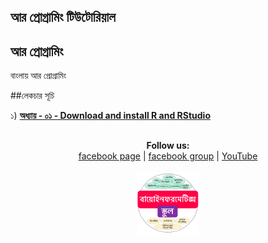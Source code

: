 ## আর প্রোগ্রামিং টিউটোরিয়াল

## আর প্রোগ্রামিং


বাংলায় আর প্রোগ্রামিং  


##লেকচার  সূচি 

১)  [__অধ্যায় - ০১ - Download and install R and RStudio__](https://github.com/Rashedul/R-Tutorials/blob/master/files/Lec-01.md)     

## 

##




<p align="center">
  <b>Follow us:</b><br>
  <a href="https://www.facebook.com/%E0%A6%AC%E0%A6%BE%E0%A6%AF%E0%A6%BC%E0%A7%8B%E0%A6%87%E0%A6%A8%E0%A6%AB%E0%A6%B0%E0%A6%AE%E0%A7%87%E0%A6%9F%E0%A6%BF%E0%A6%95%E0%A7%8D%E0%A6%B8-%E0%A6%B8%E0%A7%8D%E0%A6%95%E0%A7%81%E0%A6%B2-575599666193690/">facebook page</a> |
  <a href="https://www.facebook.com/groups/390262838074549/">facebook group</a> |
  <a href="https://www.youtube.com/channel/UCm-8CdrvGi2SjLEOUSCztIg?view_as=subscriber">YouTube</a>
  <br><br>
  <img src="./files/logo.png" height="100" width="100">
</p>

